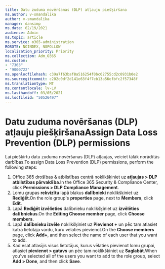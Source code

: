 ```yaml
---
title: Datu zuduma novēršanas (DLP) atļauju piešķiršana
ms.author: v-smandalika
author: v-smandalika
manager: dansimp
ms.date: 02/19/2021
audience: Admin
ms.topic: article
ms.service: o365-administration
ROBOTS: NOINDEX, NOFOLLOW
localization_priority: Priority
ms.collection: Adm_O365
ms.custom:
- "7363"
- "9000722"
ms.openlocfilehash: c39a7f63baf8a516254f0bc02755cd2c0931b0e2
ms.sourcegitcommit: c202c0df2d141e63f4f7eb13a56efbfc2f57348f
ms.translationtype: MT
ms.contentlocale: lv-LV
ms.lasthandoff: 03/05/2021
ms.locfileid: "50526497"
---
```

# <a name="assign-data-loss-prevention-dlp-permissions"></a><span data-ttu-id="dc9d8-102">Datu zuduma novēršanas (DLP) atļauju piešķiršana</span><span class="sxs-lookup"><span data-stu-id="dc9d8-102">Assign Data Loss Prevention (DLP) permissions</span></span>

<span data-ttu-id="dc9d8-103">Lai piešķirtu datu zuduma novēršanas (DLP) atļaujas, veiciet tālāk norādītās darbības.</span><span class="sxs-lookup"><span data-stu-id="dc9d8-103">To assign Data Loss Prevention (DLP) permissions, perform the following steps:</span></span>

1. <span data-ttu-id="dc9d8-104">Office 365 drošības & atbilstības centrā noklikšķiniet uz **atļaujas > DLP atbilstības pārvaldība**.</span><span class="sxs-lookup"><span data-stu-id="dc9d8-104">In the Office 365 Security & Compliance Center, click **Permissions > DLP Compliance Management**.</span></span>
2. <span data-ttu-id="dc9d8-105">Lomu grupas **rekvizītu** lapā blakus **dalībnieki** noklikšķiniet uz **Rediģēt**.</span><span class="sxs-lookup"><span data-stu-id="dc9d8-105">On the role group's **properties** page, next to **Members**, click **Edit**.</span></span>
3. <span data-ttu-id="dc9d8-106">Lapā **Rediģēt izvēlieties** dalībnieku noklikšķiniet uz **izvēlēties dalībniekus**.</span><span class="sxs-lookup"><span data-stu-id="dc9d8-106">On the **Editing Choose member** page, click **Choose members**.</span></span>
4. <span data-ttu-id="dc9d8-107">Lapā **dalībnieku izvēle** noklikšķiniet uz **Pievienot +** un pēc tam atlasiet katra lietotāja vārdu, kuru vēlaties pievienot.</span><span class="sxs-lookup"><span data-stu-id="dc9d8-107">On the **Choose members** page, click **Add+**, and then select the name of each user that you want to add.</span></span>
5. <span data-ttu-id="dc9d8-108">Kad esat atlasījis visus lietotājus, kurus vēlaties pievienot lomu grupai, atlasiet **pievienot > gatavs** un pēc tam noklikšķiniet uz **Saglabāt**.</span><span class="sxs-lookup"><span data-stu-id="dc9d8-108">When you've selected all of the users you want to add to the role group, select **Add > Done**, and then click **Save**.</span></span>
